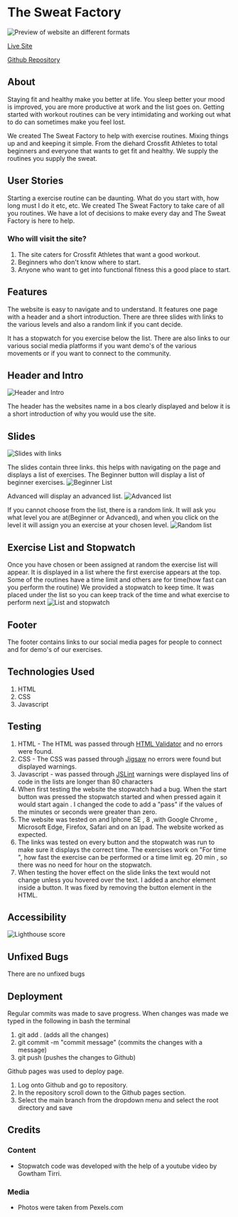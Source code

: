 # The Sweat Factory

![Preview of website an different formats](assets/images/amiresponsive.jpeg)

[Live Site](https://louwjohan.github.io/the-sweat-factory/)

[Github Repository](https://github.com/louwJohan/the-sweat-factory)


## About

Staying fit and healthy make you better at life. You sleep better your mood is improved, you are more productive at work and the list goes on. Getting started with workout routines can be very intimidating and working out what to do can sometimes make you feel lost. 

We created The Sweat Factory to help with exercise routines. Mixing things up and and keeping it simple. From the diehard Crossfit Athletes to total beginners and everyone that wants to get fit and healthy. We supply the routines you supply the sweat.

## User Stories

Starting a exercise routine can be daunting. What do you start with, how long must I do it etc, etc. We created The Sweat Factory to take care of all you routines. We have a lot of decisions to make every day and The Sweat Factory is here to help. 

### Who will visit the site?

1. The site caters for Crossfit Athletes that want a good workout. 
2. Beginners who don't know where to start.
3. Anyone who want to get into functional fitness this a good place to start.

## Features

The website is easy to navigate and to understand. It features one page with a header and a short introduction. There are three slides with links to the various levels and also a random link if you cant decide.

It has a stopwatch for you exercise below the list. There are also links to our various social media platforms if you want demo's of the various movements or if you want to connect to the community.

## Header and Intro

![Header and Intro](assets/images/headerandintro.jpeg)

The header has the websites name in a bos clearly displayed and below it is a short introduction of why you would use the site.

## Slides

![Slides with links](assets/images/slides.jpeg)

The slides contain three links. this helps with navigating on the page and displays a list of exercises. The Beginner button will display a list of beginner exercises.
![Beginner List](assets/images/blist.jpeg)

 Advanced will display an advanced list.
 ![Advanced list](assets/images/alist.jpeg) 
 
 If you cannot choose from the list, there is a random link. It will ask you what level you are at(Beginner or Advanced), and when you click on the level it will assign you an exercise at your chosen level.
![Random list](assets/images/random.jpeg)

## Exercise List and Stopwatch

Once you have chosen or been assigned at random the exercise list will appear.
It is displayed in a list where the first exercise appears at the top. Some of the routines have a time limit and others are for time(how fast can you perform the routine) We provided a stopwatch to keep time. It was placed under the list so you can keep track of the time and what exercise to perform next
![List and stopwatch](assets/images/exlistandstopwatch.jpeg)

## Footer 

The footer contains links to our social media pages for people to connect and for demo's of our exercises.

## Technologies Used

1. HTML
2. CSS
3. Javascript

## Testing

1. HTML - The HTML was passed through [HTML Validator](https://validator.w3.org/) and no errors were found.
2. CSS - The CSS was passed through [Jigsaw](http://jigsaw.w3.org/css-validator/validator) no errors were found but displayed warnings.
3. Javascript - was passed through [JSLint](https://www.jslint.com/) warnings were displayed lins of code in the lists are longer than 80 characters
4. When first testing the website the stopwatch had a bug. When the start button was pressed the stopwatch started and when pressed again it would start again . I changed the code to add a "pass" if the values of the minutes or seconds were greater than zero.
5. The website was tested on and Iphone SE , 8 ,with Google Chrome , Microsoft Edge, Firefox, Safari and on an Ipad. The website worked as expected.
6. The links was tested on every button and the stopwatch was run to make sure it displays the correct time. The exercises work on "For time ", how fast the exercise can be performed or a time limit eg. 20 min , so there was no need for hour on the stopwatch.
7. When testing the hover effect on the slide links the text would not change unless you hovered over the text. I added a anchor element inside a button. It was fixed by removing the button element in the HTML. 

## Accessibility 

![Lighthouse score](assets/images/lighthouse.jpeg)

## Unfixed Bugs

There are no unfixed bugs

## Deployment

Regular commits was made to save progress. When changes was made we typed in the following in bash the terminal
1. git add . (adds all the changes)
2. git commit -m "commit message" (commits the changes with a message)
3. git push (pushes the changes to Github)

Github pages was used to deploy page. 
1. Log onto Github and go to repository.
2. In the repository scroll down to the Github pages section. 
3. Select the main branch from the dropdown menu and select the root directory and save

## Credits

### Content
- Stopwatch code was developed with the help of a youtube video  by Gowtham Tirri.

### Media 
- Photos were taken from Pexels.com


